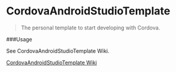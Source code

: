 # CordovaAndroidStudioTemplate

> The personal template to start developing with Cordova.

###Usage

See CordovaAndroidStudioTemplate Wiki.

[CordovaAndroidStudioTemplate Wiki](https://github.com/AtaruOhto/CordovaAndroidStudioTemplate/wiki/CordovaAndroidStudioTemplate-Wiki "Wiki")
